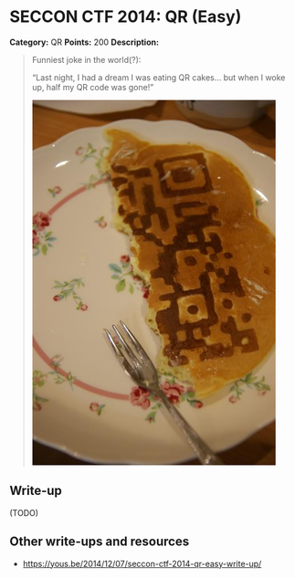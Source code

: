 # SECCON CTF 2014: QR (Easy)

**Category:** QR
**Points:** 200
**Description:**

> Funniest joke in the world(?):
>
> “Last night, I had a dream I was eating QR cakes… but when I woke up, half my QR code was gone!”
>
> ![](DSC01964_s.JPG)

## Write-up

(TODO)

## Other write-ups and resources

* https://yous.be/2014/12/07/seccon-ctf-2014-qr-easy-write-up/
